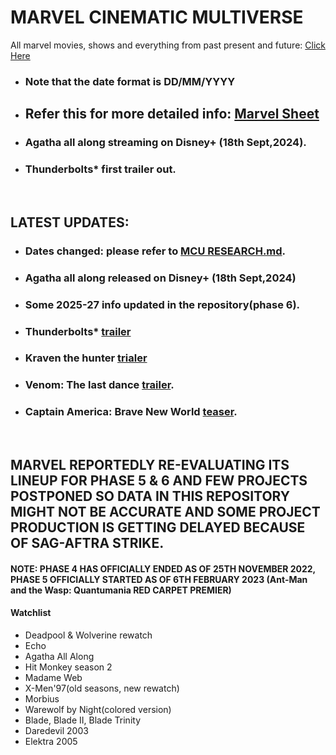 # MARVEL CINEMATIC MULTIVERSE

All marvel movies, shows and everything from past present and future: [Click Here](https://github.com/gunjan1909/marvel/blob/main/MCU%20RESEARCH.md)

- ### Note that the date format is DD/MM/YYYY

- ## Refer this for more detailed info: [Marvel Sheet](https://docs.google.com/spreadsheets/d/1Xfe--9Wshbb3ru0JplA2PnEwN7mVawazKmhWJjr_wKs/edit#gid=0)

- ### Agatha all along streaming on Disney+ (18th Sept,2024).
- ### Thunderbolts\* first trailer out.

<br/>

## LATEST UPDATES:

- ### Dates changed: please refer to [MCU RESEARCH.md](./MCU%20RESEARCH.md).
- ### Agatha all along released on Disney+ (18th Sept,2024)
- ### Some 2025-27 info updated in the repository(phase 6).
- ### Thunderbolts\* [trailer](https://www.youtube.com/watch?v=v-94Snw-H4o)
- ### Kraven the hunter [trialer](https://youtu.be/hR1-ihzff3I?feature=shared)
- ### Venom: The last dance [trailer](https://www.youtube.com/watch?v=HyIyd9joTTc).
- ### Captain America: Brave New World [teaser](https://www.youtube.com/watch?v=O_A8HdCDaWM).

<br/>

## MARVEL REPORTEDLY RE-EVALUATING ITS LINEUP FOR PHASE 5 & 6 AND FEW PROJECTS POSTPONED SO DATA IN THIS REPOSITORY MIGHT NOT BE ACCURATE AND SOME PROJECT PRODUCTION IS GETTING DELAYED BECAUSE OF SAG-AFTRA STRIKE.

#### NOTE: PHASE 4 HAS OFFICIALLY ENDED AS OF 25TH NOVEMBER 2022, PHASE 5 OFFICIALLY STARTED AS OF 6TH FEBRUARY 2023 (Ant-Man and the Wasp: Quantumania RED CARPET PREMIER)

#### Watchlist

- Deadpool & Wolverine rewatch
- Echo
- Agatha All Along
- Hit Monkey season 2
- Madame Web
- X-Men'97(old seasons, new rewatch)
- Morbius
- Warewolf by Night(colored version)
- Blade, Blade II, Blade Trinity
- Daredevil 2003
- Elektra 2005

